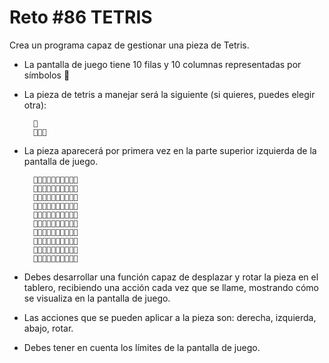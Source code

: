 <!-- trunk-ignore-all(prettier) -->
# Reto #86 TETRIS

Crea un programa capaz de gestionar una pieza de Tetris.

* La pantalla de juego tiene 10 filas y 10 columnas representadas por símbolos 🔲
* La pieza de tetris a manejar será la siguiente (si quieres, puedes elegir otra):

        🔳
        🔳🔳🔳

* La pieza aparecerá por primera vez en la parte superior izquierda de la pantalla de juego.

        🔳🔲🔲🔲🔲🔲🔲🔲🔲🔲
        🔳🔳🔳🔲🔲🔲🔲🔲🔲🔲
        🔲🔲🔲🔲🔲🔲🔲🔲🔲🔲
        🔲🔲🔲🔲🔲🔲🔲🔲🔲🔲
        🔲🔲🔲🔲🔲🔲🔲🔲🔲🔲
        🔲🔲🔲🔲🔲🔲🔲🔲🔲🔲
        🔲🔲🔲🔲🔲🔲🔲🔲🔲🔲
        🔲🔲🔲🔲🔲🔲🔲🔲🔲🔲
        🔲🔲🔲🔲🔲🔲🔲🔲🔲🔲
        🔲🔲🔲🔲🔲🔲🔲🔲🔲🔲

* Debes desarrollar una función capaz de desplazar y rotar la pieza en el tablero, recibiendo una acción cada vez que se llame, mostrando cómo se visualiza en la pantalla  de juego.
* Las acciones que se pueden aplicar a la pieza son: derecha, izquierda, abajo, rotar.
* Debes tener en cuenta los límites de la pantalla de juego.
